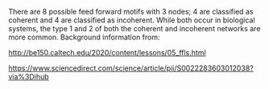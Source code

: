 There are 8 possible feed forward motifs with 3 nodes; 4 are classified as coherent and 4 are classified as incoherent. While both occur in biological systems, the type 1 and 2 of both the coherent and incoherent networks are more common. Background information from: 

http://be150.caltech.edu/2020/content/lessons/05_ffls.html

https://www.sciencedirect.com/science/article/pii/S0022283603012038?via%3Dihub

